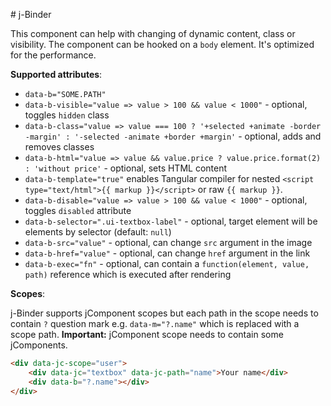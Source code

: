 # j-Binder

This component can help with changing of dynamic content, class or visibility. The component can be hooked on a `body` element. It's optimized for the performance.

__Supported attributes__:

- `data-b="SOME.PATH"`
- `data-b-visible="value => value > 100 && value < 1000"` - optional, toggles `hidden` class
- `data-b-class="value => value === 100 ? '+selected +animate -border -margin' : '-selected -animate +border +margin'` - optional, adds and removes classes
- `data-b-html="value => value && value.price ? value.price.format(2) : 'without price'` - optional, sets HTML content
- `data-b-template="true"` enables Tangular compiler for nested `<script type="text/html">{{ markup }}</script>` or raw `{{ markup }}`.
- `data-b-disable="value => value > 100 && value < 1000"` - optional, toggles `disabled` attribute
- `data-b-selector=".ui-textbox-label"` - optional, target element will be elements by selector (default: `null`)
- `data-b-src="value"` - optional, can change `src` argument in the image
- `data-b-href="value"` - optional, can change `href` argument in the link
- `data-b-exec="fn"` - optional, can contain a `function(element, value, path)` reference which is executed after rendering

__Scopes__:

j-Binder supports jComponent scopes but each path in the scope needs to contain `?` question mark e.g. `data-m="?.name"` which is replaced with a scope path. __Important:__ jComponent scope needs to contain some jComponents.

```html
<div data-jc-scope="user">
	<div data-jc="textbox" data-jc-path="name">Your name</div>
	<div data-b="?.name"></div>
</div>
```